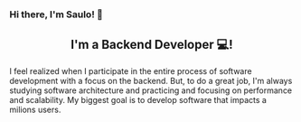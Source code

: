 ### Hi there, I'm Saulo! 👋

<h2 align="center">
I'm a Backend Developer 💻!
</h2> 

I feel realized when I participate in the entire process of software development with a focus on the backend. But, to do a great job, I'm always studying software architecture and practicing and focusing on performance and scalability. My biggest goal is to develop software that impacts a milions users.
